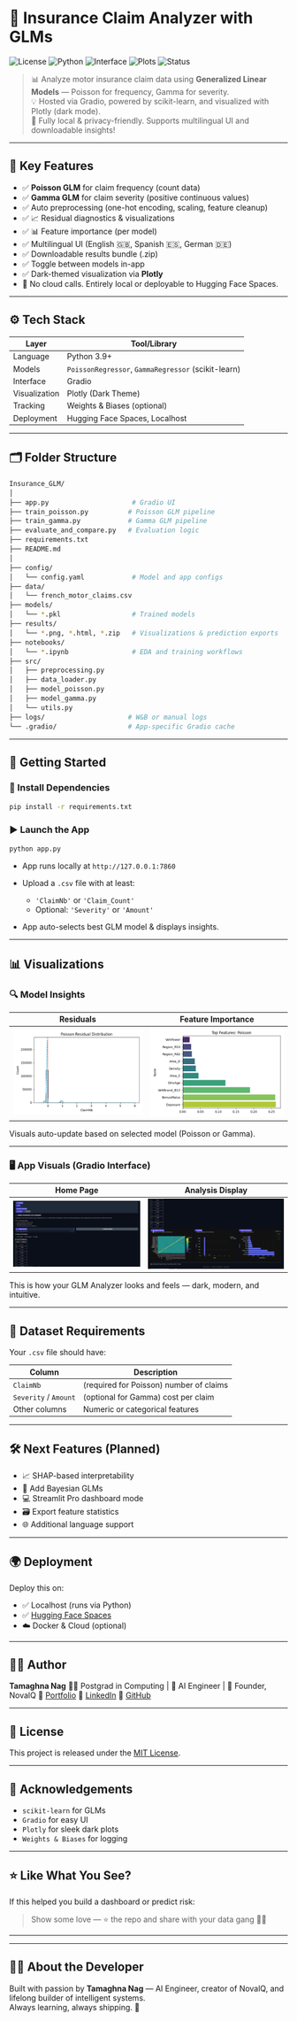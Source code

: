# 🚗 Insurance Claim Analyzer with GLMs

![License](https://img.shields.io/badge/License-MIT-black)
![Python](https://img.shields.io/badge/Python-3.9+-black)
![Interface](https://img.shields.io/badge/Built_with-Gradio-black)
![Plots](https://img.shields.io/badge/Visuals-Plotly_Dark_Mode-black)
![Status](https://img.shields.io/badge/Development-Active-black)

> 📊 Analyze motor insurance claim data using **Generalized Linear Models** — Poisson for frequency, Gamma for severity.  
> 💡 Hosted via Gradio, powered by scikit-learn, and visualized with Plotly (dark mode).  
> 🔁 Fully local & privacy-friendly. Supports multilingual UI and downloadable insights!

---

## 🧠 Key Features

- ✅ **Poisson GLM** for claim frequency (count data)
- ✅ **Gamma GLM** for claim severity (positive continuous values)
- ✅ Auto preprocessing (one-hot encoding, scaling, feature cleanup)
- ✅ 📈 Residual diagnostics & visualizations
- ✅ 📊 Feature importance (per model)
- ✅ Multilingual UI (English 🇬🇧, Spanish 🇪🇸, German 🇩🇪)
- ✅ Downloadable results bundle (.zip)
- ✅ Toggle between models in-app
- ✅ Dark-themed visualization via **Plotly**
- 🔐 No cloud calls. Entirely local or deployable to Hugging Face Spaces.

---

## ⚙️ Tech Stack

| Layer         | Tool/Library                              |
|--------------|--------------------------------------------|
| Language      | Python 3.9+                               |
| Models        | `PoissonRegressor`, `GammaRegressor` (scikit-learn) |
| Interface     | Gradio                                    |
| Visualization | Plotly (Dark Theme)                       |
| Tracking      | Weights & Biases (optional)               |
| Deployment    | Hugging Face Spaces, Localhost            |

---

## 🗂️ Folder Structure

```bash
Insurance_GLM/
│
├── app.py                     # Gradio UI
├── train_poisson.py          # Poisson GLM pipeline
├── train_gamma.py            # Gamma GLM pipeline
├── evaluate_and_compare.py   # Evaluation logic
├── requirements.txt
├── README.md
│
├── config/
│   └── config.yaml            # Model and app configs
├── data/
│   └── french_motor_claims.csv
├── models/
│   └── *.pkl                  # Trained models
├── results/
│   └── *.png, *.html, *.zip   # Visualizations & prediction exports
├── notebooks/
│   └── *.ipynb                # EDA and training workflows
├── src/
│   ├── preprocessing.py
│   ├── data_loader.py
│   ├── model_poisson.py
│   ├── model_gamma.py
│   └── utils.py
├── logs/                     # W&B or manual logs
└── .gradio/                  # App-specific Gradio cache
````

---

## 🚀 Getting Started

### 🔧 Install Dependencies

```bash
pip install -r requirements.txt
```

### ▶️ Launch the App

```bash
python app.py
```

* App runs locally at `http://127.0.0.1:7860`
* Upload a `.csv` file with at least:

  * `'ClaimNb'` or `'Claim_Count'`
  * Optional: `'Severity'` or `'Amount'`
* App auto-selects best GLM model & displays insights.

---

## 📊 Visualizations

### 🔍 Model Insights

| Residuals                       | Feature Importance                                     |
| ------------------------------- | ----------------------------------------------------- |
| ![](results/poisson_residuals.png) | ![](results/featimp_eca7a6b456af4624bb949f5ac496dbef.png) |

Visuals auto-update based on selected model (Poisson or Gamma).

---

### 🖥️ App Visuals (Gradio Interface)

| Home Page                       | Analysis Display                                     |
| ------------------------------- | --------------------------------------------------- |
| ![](results/App_vis1.png)       | ![](results/App_vis2.png)                           |

This is how your GLM Analyzer looks and feels — dark, modern, and intuitive.

---

## 📄 Dataset Requirements

Your `.csv` file should have:

| Column                | Description                             |
| --------------------- | --------------------------------------- |
| `ClaimNb`             | (required for Poisson) number of claims |
| `Severity` / `Amount` | (optional for Gamma) cost per claim     |
| Other columns         | Numeric or categorical features         |

---

## 🛠️ Next Features (Planned)

* 📈 SHAP-based interpretability
* 🧠 Add Bayesian GLMs
* 💻 Streamlit Pro dashboard mode
* 🗃️ Export feature statistics
* 🌐 Additional language support

---

## 🌍 Deployment

Deploy this on:

* ✅ Localhost (runs via Python)
* ✅ [Hugging Face Spaces](https://huggingface.co/spaces)
* ☁️ Docker & Cloud (optional)

---

## 🧑‍💻 Author

**Tamaghna Nag**
👨‍🎓 Postgrad in Computing | 💼 AI Engineer | 🚀 Founder, NovalQ
🔗 [Portfolio](https://tamaghnatech.in)
🔗 [LinkedIn](https://www.linkedin.com/in/tamaghna99/)
🔗 [GitHub](https://github.com/Tamaghnatech)

---

## 📜 License

This project is released under the [MIT License](LICENSE).

---

## 💬 Acknowledgements

* `scikit-learn` for GLMs
* `Gradio` for easy UI
* `Plotly` for sleek dark plots
* `Weights & Biases` for logging

---

## ⭐ Like What You See?

If this helped you build a dashboard or predict risk:

> Show some love — ⭐ the repo and share with your data gang 🧠🔥

---
---

## 👨‍💻 About the Developer

Built with passion by **Tamaghna Nag** — AI Engineer, creator of NovalQ, and lifelong builder of intelligent systems.  
Always learning, always shipping. 🚀

